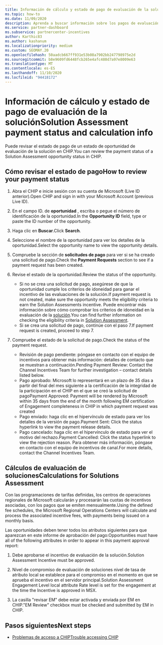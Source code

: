 ```yaml
---
title: Información de cálculo y estado de pago de evaluación de la solución
ms.topic: how-to
ms.date: 11/09/2020
description: Aprenda a buscar información sobre los pagos de evaluación de la solución.
ms.service: partner-dashboard
ms.subservice: partnercenter-incentives
author: Karthic83
ms.author: kashanum
ms.localizationpriority: medium
ms.custom: SEOMAY.20
ms.openlocfilehash: 50aadcb667ff931e53b08a7902bb247798975e2d
ms.sourcegitcommit: b8e9609fd6448fcb265e4afc480d7a97e8009e63
ms.translationtype: MT
ms.contentlocale: es-ES
ms.lasthandoff: 11/10/2020
ms.locfileid: "94418172"
---
```

# <a name="solution-assessment-payment-status-and-calculation-info"></a><span data-ttu-id="06073-103">Información de cálculo y estado de pago de evaluación de la solución</span><span class="sxs-lookup"><span data-stu-id="06073-103">Solution Assessment payment status and calculation info</span></span>

<span data-ttu-id="06073-104">Puede revisar el estado de pago de un estado de oportunidad de evaluación de la solución en CHIP.</span><span class="sxs-lookup"><span data-stu-id="06073-104">You can review the payment status of a Solution Assessment opportunity status in CHIP.</span></span> 

## <a name="how-to-review-your-payment-status"></a><span data-ttu-id="06073-105">Cómo revisar el estado de pago</span><span class="sxs-lookup"><span data-stu-id="06073-105">How to review your payment status</span></span>

1. <span data-ttu-id="06073-106">Abra el CHIP e inicie sesión con su cuenta de Microsoft (Live ID anterior).</span><span class="sxs-lookup"><span data-stu-id="06073-106">Open CHIP and sign in with your Microsoft Account (previous Live ID).</span></span>
2. <span data-ttu-id="06073-107">En el campo ID. de **oportunidad** , escriba o pegue el número de identificación de la oportunidad.</span><span class="sxs-lookup"><span data-stu-id="06073-107">In the **Opportunity ID** field, type or paste the ID number of the opportunity.</span></span>
3. <span data-ttu-id="06073-108">Haga clic en **Buscar**.</span><span class="sxs-lookup"><span data-stu-id="06073-108">Click **Search**.</span></span>
4. <span data-ttu-id="06073-109">Seleccione el nombre de la oportunidad para ver los detalles de la oportunidad.</span><span class="sxs-lookup"><span data-stu-id="06073-109">Select the opportunity name to view the opportunity details.</span></span>
5. <span data-ttu-id="06073-110">Compruebe la sección de **solicitudes de pago** para ver si se ha creado una solicitud de pago.</span><span class="sxs-lookup"><span data-stu-id="06073-110">Check the **Payment Requests** section to see if a payment request has been created.</span></span>
6. <span data-ttu-id="06073-111">Revise el estado de la oportunidad.</span><span class="sxs-lookup"><span data-stu-id="06073-111">Review the status of the opportunity.</span></span>

    - <span data-ttu-id="06073-112">Si no se crea una solicitud de pago, asegúrese de que la oportunidad cumple los criterios de idoneidad para ganar el incentivo de las evaluaciones de la solución.</span><span class="sxs-lookup"><span data-stu-id="06073-112">If payment request is not created, make sure the opportunity meets the eligibility criteria to earn the Solution Assessments incentive.</span></span> <span data-ttu-id="06073-113">Puede encontrar más información sobre cómo comprobar los criterios de idoneidad en la evaluación de la [solución](chip-solution-assessment.md).</span><span class="sxs-lookup"><span data-stu-id="06073-113">You can find further information on checking the eligibility criteria in [Solution Assessment](chip-solution-assessment.md).</span></span>
    - <span data-ttu-id="06073-114">Si se crea una solicitud de pago, continúe con el paso 7.</span><span class="sxs-lookup"><span data-stu-id="06073-114">If payment request is created, proceed to step 7.</span></span>
7. <span data-ttu-id="06073-115">Compruebe el estado de la solicitud de pago.</span><span class="sxs-lookup"><span data-stu-id="06073-115">Check the status of the payment request.</span></span>

    - <span data-ttu-id="06073-116">Revisión de pago pendiente: póngase en contacto con el equipo de incentivos para obtener más información: detalles de contacto que se muestran a continuación.</span><span class="sxs-lookup"><span data-stu-id="06073-116">Pending Payment Review: Contact the Channel Incentives Team for further investigation – contact details listed below.</span></span>
    - <span data-ttu-id="06073-117">Pago aprobado: Microsoft lo representará en un plazo de 35 días a partir del final del mes siguiente a la certificación de la integridad de la participación en el CHIP en el que se creó la solicitud de pago</span><span class="sxs-lookup"><span data-stu-id="06073-117">Payment Approved: Payment will be rendered by Microsoft within 35 days from the end of the month following EM certification of Engagement completeness in CHIP in which payment request was created</span></span>
    -  <span data-ttu-id="06073-118">Pago enviado: haga clic en el hipervínculo de estado para ver los detalles de la versión de pago.</span><span class="sxs-lookup"><span data-stu-id="06073-118">Payment Sent: Click the status hyperlink to view the payment release details.</span></span>
    - <span data-ttu-id="06073-119">Pago cancelado: haga clic en el hipervínculo de estado para ver el motivo del rechazo.</span><span class="sxs-lookup"><span data-stu-id="06073-119">Payment Cancelled: Click the status hyperlink to view the rejection reason.</span></span> <span data-ttu-id="06073-120">Para obtener más información, póngase en contacto con el equipo de incentivos de canal.</span><span class="sxs-lookup"><span data-stu-id="06073-120">For more details, contact the Channel Incentives Team.</span></span>

## <a name="calculations-for-solutions-assessment"></a><span data-ttu-id="06073-121">Cálculos de evaluación de soluciones</span><span class="sxs-lookup"><span data-stu-id="06073-121">Calculations for Solutions Assessment</span></span>

<span data-ttu-id="06073-122">Con las programaciones de tarifas definidas, los centros de operaciones regionales de Microsoft calcularán y procesarán las cuotas de incentivos asociadas, con los pagos que se emiten mensualmente.</span><span class="sxs-lookup"><span data-stu-id="06073-122">Using the defined fee schedules, the Microsoft Regional Operations Centers will calculate and process the associated incentive fees, with payments being issued on a monthly basis.</span></span>

<span data-ttu-id="06073-123">Las oportunidades deben tener todos los atributos siguientes para que aparezcan en este informe de aprobación del pago:</span><span class="sxs-lookup"><span data-stu-id="06073-123">Opportunities must have all of the following attributes in order to appear in this payment approval report:</span></span>

1. <span data-ttu-id="06073-124">Debe aprobarse el incentivo de evaluación de la solución.</span><span class="sxs-lookup"><span data-stu-id="06073-124">Solution Assessment Incentive must be approved.</span></span>

1. <span data-ttu-id="06073-125">Nivel de compromiso de evaluación de soluciones nivel de tasa de atributo local se establece para el compromiso en el momento en que se aprueba el incentivo en el servidor principal.</span><span class="sxs-lookup"><span data-stu-id="06073-125">Solution Assessment Engagement Level local attribute Rate level is set for the engagement at the time the Incentive is approved in MSX.</span></span>
 
1. <span data-ttu-id="06073-126">La casilla "revisar EM" debe estar activada y enviada por EM en CHIP.</span><span class="sxs-lookup"><span data-stu-id="06073-126">"EM Review" checkbox must be checked and submitted by EM in CHIP.</span></span>

## <a name="next-steps"></a><span data-ttu-id="06073-127">Pasos siguientes</span><span class="sxs-lookup"><span data-stu-id="06073-127">Next steps</span></span>

- [<span data-ttu-id="06073-128">Problemas de acceso a CHIP</span><span class="sxs-lookup"><span data-stu-id="06073-128">Trouble accessing CHIP</span></span>](chip-access-trouble.md) 
